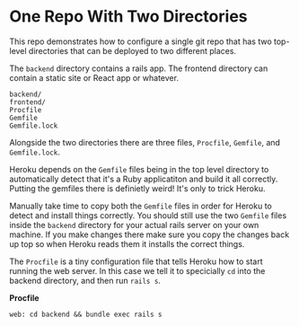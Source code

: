 # One Repo With Two Directories
This repo demonstrates how to configure a single git repo that has two top-level
directories that can be deployed to two different places.

The `backend` directory contains a rails app. The frontend directory can
contain a static site or React app or whatever.

```
backend/
frontend/
Procfile
Gemfile
Gemfile.lock
```

Alongside the two directories there are three files, `Procfile`, `Gemfile`, and
`Gemfile.lock`.

Heroku depends on the `Gemfile` files being in the top level directory to
automatically detect that it's a Ruby applicatiton and build it all correctly.
Putting the gemfiles there is definietly weird! It's only to trick Heroku.

Manually take time to copy both the `Gemfile` files in order for Heroku to
detect and install things correctly. You should still use the two `Gemfile`
files inside the `backend` directory for your actual rails server on your own
machine. If you make changes there make sure you copy the changes back up top
so when Heroku reads them it installs the correct things.

The `Procfile` is a tiny configuration file that tells Heroku how to start
running the web server. In this case we tell it to specicially `cd` into
the backend directory, and then run `rails s`.

**Procfile**
```
web: cd backend && bundle exec rails s
```

